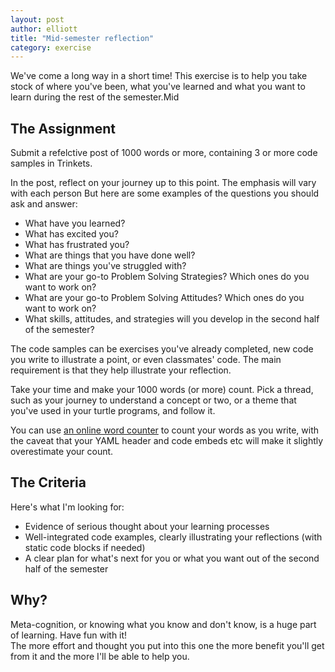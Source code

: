 ```yaml
---
layout: post
author: elliott
title: "Mid-semester reflection"
category: exercise
---
```


We've come a long way in a short time!  This exercise is to help you take stock
of where you've been, what you've learned and what you want to learn during the rest of 
the semester.Mid

## The Assignment

Submit a refelctive post of 1000 words or more, containing 3 or more code samples in Trinkets.

In the post, reflect on your journey up to this point.  The emphasis will vary with each person
But here are some examples of the questions you should ask and answer:
* What have you learned? 
* What has excited you?  
* What has frustrated you?  
* What are things that you have done well?  
* What are things you've struggled with?  
* What are your go-to Problem Solving Strategies? Which ones do you want to work on?
* What are your go-to Problem Solving Attitudes? Which ones do you want to work on?
* What skills, attitudes, and strategies will you develop in the second half of the semester?

The code samples can be exercises you've already completed, new code you write to illustrate a point,
or even classmates' code.  The main requirement is that they help illustrate your reflection.

Take your time and make your 1000 words (or more) count.  Pick a thread, such as your journey to understand
a concept or two, or a theme that you've used in your turtle programs, and follow it.

You can use [an online word counter](https://wordcounter.net/) to count your words as you write,
with the caveat that your YAML header and code embeds etc will make it slightly overestimate your count.

## The Criteria

Here's what I'm looking for:

* Evidence of serious thought about your learning processes
* Well-integrated code examples, clearly illustrating your reflections (with static code blocks if needed)
* A clear plan for what's next for you or what you want out of the second half of the semester

## Why?

Meta-cognition, or knowing what you know and don't know, is a huge part of learning. Have fun with it!  
The more effort and thought you put into this one the more
benefit you'll get from it and the more I'll be able to help you.